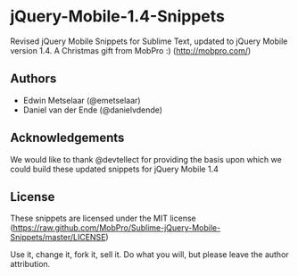 # jQuery-Mobile-1.4-Snippets

Revised jQuery Mobile Snippets for Sublime Text, updated to jQuery Mobile version 1.4. A Christmas gift from MobPro :) (http://mobpro.com/)

## Authors
* Edwin Metselaar (@emetselaar)
* Daniel van der Ende (@danielvdende)

## Acknowledgements
We would like to thank @devtellect for providing the basis upon which we could build these updated snippets for jQuery Mobile 1.4

## License
These snippets are licensed under the MIT license (https://raw.github.com/MobPro/Sublime-jQuery-Mobile-Snippets/master/LICENSE)

Use it, change it, fork it, sell it. Do what you will, but please leave the author attribution.
